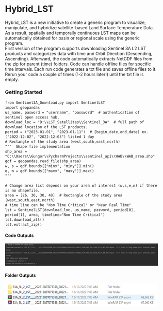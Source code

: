 # Hybrid_LST
Hybrid_LST is a new initiative to create a generic program to visualize, manipulate, and hybridize satellite-based Land Surface Temperature Data. As a result, spatially and temporally continuous LST maps can be automatically obtained for basin or regional scale using the generic program.  
First version of the program supports downloading Sentinel 3A L2 LST products and categorizes data with time and Orbit Direction (Descending, Ascending). Afterward, the code automatically extracts NetCDF files from the zip for parent (time) folders. Code can handle offline files for specific time intervals. Each run code generates a txt file and saves offline files to it. Rerun your code a couple of times (1-2 hours later!) until the txt file is empty. 

### **Getting Started**

```
from Sentinel3A_Download.py import SentinelLST
import geopandas 
us_name, pasword = "username", "password"  # authentication of sentinel open access hub.
download_loc = "D:\\LST_Satellites\\Sentinel_3A"  # full path of download location of the LST products.
period = ("2023-01-01", "2023-01-11")  # [begin_date,end_date) ex.("2022-12-02", "2022-12-03") listed 1 day
# Rectangle of the study area (west,south,east,north)
"""  Shape file implementation  
shp_area = "C:\\Users\\Gungor\\PycharmProjects\\sentinel_api\\WAB\\WAB_area.shp"
gdf = geopandas.read_file(shp_area)
w, s = gdf.bounds[["minx", "miny"]].min()
e, n = gdf.bounds[["maxx", "maxy"]].max()
"""

# Change area list depends on your area of interest (w,s,e,n) if there is no shapefile.
area = [26, 36, 30, 40]  # Rectangle of the study area (west,south,east,north)
# time line can be "Non Time Critical" or "Near Real Time"
lst = SentinelLST(download_loc, us_name, pasword, period[0], period[1], area, timeline="Non Time Critical")
lst.download_all()
lst.extract_zip()
```
#### Code Outputs
![solarized palettes](https://github.com/OnurSahin20/Hybrid_LST/blob/main/messages.PNG?raw=true)

#### Folder Outputs
![solarized palettes](https://github.com/OnurSahin20/Hybrid_LST/blob/main/loc.PNG?raw=true)
